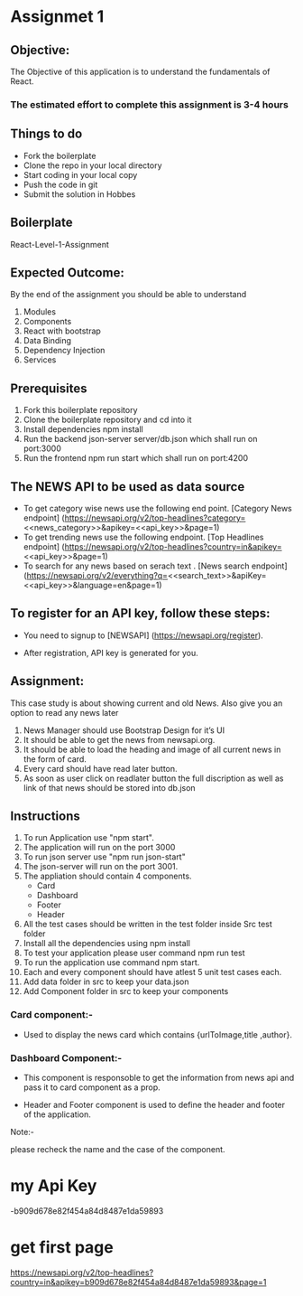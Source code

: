 # Assignmet 1

## Objective:
The Objective of this application is to understand the fundamentals of React.

### The estimated effort to complete this assignment is 3-4 hours

## Things to do
- Fork the boilerplate
- Clone the repo in your local directory
- Start coding in your local copy
- Push the code in git
- Submit the solution in Hobbes

## Boilerplate
React-Level-1-Assignment

## Expected Outcome:
By the end of the assignment you should be able to understand

1. Modules
2. Components
3. React with bootstrap
4. Data Binding
5. Dependency Injection
6. Services

## Prerequisites

1. Fork this boilerplate repository
2. Clone the boilerplate repository and cd into it
3. Install dependencies npm install
4. Run the backend json-server server/db.json which shall run on port:3000
5. Run the frontend npm run start which shall run on port:4200

## The NEWS API to be used as data source
- To get category wise news use the following end point. [Category News endpoint]
(https://newsapi.org/v2/top-headlines?category=<<news_category>>&apikey=<<api_key>>&page=1)
- To get trending news use the following endpoint. [Top Headlines endpoint]
(https://newsapi.org/v2/top-headlines?country=in&apikey=<<api_key>>&page=1)
- To search for any news based on serach text . [News search endpoint]
(https://newsapi.org/v2/everything?q=<<search_text>>&apiKey=<<api_key>>&language=en&page=1)
## To register for an API key, follow these steps:
- You need to signup to [NEWSAPI] (https://newsapi.org/register).

- After registration, API key is generated for you.

## Assignment:
This case study is about showing current and old News. Also give you an option to read any news later

1. News Manager should use Bootstrap Design for it’s UI
2. It should be able to get the news from newsapi.org.
3. It should be able to load the heading and image of all current news in the form of card.
4. Every card should have read later button.
5. As soon as user click on readlater button the full discription as well as link of that news should be stored into db.json



## Instructions 

1. To run Application use "npm start".
2. The application will run on the port 3000
3. To run json server use "npm run json-start" 
4. The json-server will run on the port 3001.
5. The appliation should contain 4 components.
    - Card
    - Dashboard
    - Footer
    - Header
6. All the test cases should be written in the test folder inside Src test folder
7. Install all the dependencies using npm install
8. To test your application please user command npm run test
9. To run the application use command npm start.
10. Each and every component should have atlest 5 unit test cases each.
11. Add data folder in src to keep your data.json
12. Add Component folder in src to keep your components

### Card component:-
- Used to display the news card which contains {urlToImage,title ,author}.

### Dashboard Component:-

- This component is responsoble to get the information from news api and pass it to card component as a prop.

- Header and Footer component is used to define the header and footer of the application.

Note:-

please recheck the name and the case of the component.


# my Api Key
-b909d678e82f454a84d8487e1da59893
# get first page 
https://newsapi.org/v2/top-headlines?country=in&apikey=b909d678e82f454a84d8487e1da59893&page=1
